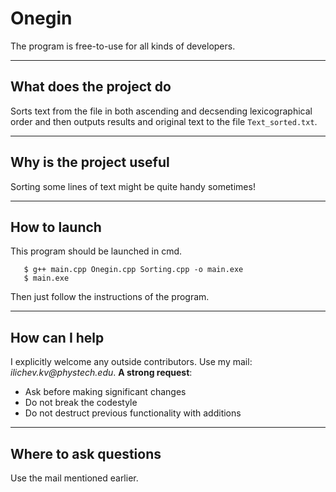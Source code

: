 # Onegin
The program is free-to-use for all kinds of developers.

***
## What does the project do
Sorts text from the file in both ascending and decsending lexicographical order and then outputs results and original text to the file `Text_sorted.txt`.

***
## Why is the project useful
Sorting some lines of text might be quite handy sometimes!

***
## How to launch
This program should be launched in cmd.

```
   $ g++ main.cpp Onegin.cpp Sorting.cpp -o main.exe
   $ main.exe  
```
Then just follow the instructions of the program.
***
## How can I help
I explicitly welcome any outside contributors. Use my mail: _ilichev.kv@phystech.edu_.
__A strong request__:
- Ask before making significant changes
- Do not break the codestyle
- Do not destruct previous functionality with additions

***
## Where to ask questions
Use the mail mentioned earlier.
